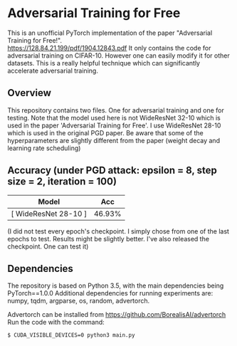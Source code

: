 # Adversarial Training for Free

This is an unofficial PyTorch implementation of the paper "Adversarial Training for Free!".<br> 
https://128.84.21.199/pdf/1904.12843.pdf
It only contains the code for adversarial training on CIFAR-10. However one can easily modify it for other datasets. 
This is a really helpful technique which can significantly accelerate adversarial training.

## Overview

This repository contains two files. One for adversarial training and one for testing. Note that the model used here is not WideResNet 32-10 which is used in the paper 'Adversarial Training for Free'. I use WideResNet 28-10 which is used in the original PGD paper. Be aware that some of the hyperparameters are slightly different from the paper (weight decay and learning rate scheduling)
 

## Accuracy (under PGD attack: epsilon = 8, step size = 2, iteration = 100)
| Model                      | Acc         |
| ---------------------------| ----------- |
| [ WideResNet 28-10 ]       | 46.93%      |

(I did not test every epoch's checkpoint. I simply chose from one of the last epochs to test. Results might be slightly better. I've also released the checkpoint. One can test it) 

## Dependencies
The repository is based on Python 3.5, with the main dependencies being PyTorch==1.0.0 Additional dependencies for running experiments are: numpy, tqdm, argparse, os, random, advertorch.

Advertorch can be installed from https://github.com/BorealisAI/advertorch<br>
Run the code with the command:<br>
```
$ CUDA_VISIBLE_DEVICES=0 python3 main.py 
```


